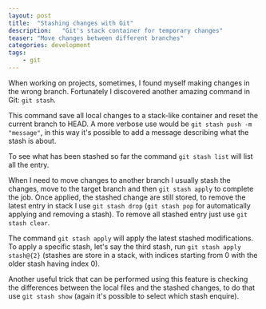 ```yaml
---
layout: post
title:  "Stashing changes with Git"
description:   "Git's stack container for temporary changes"
teaser: "Move changes between different branches"
categories: development
tags:
    - git
---
```


When working on projects, sometimes, I found myself making changes in the wrong branch. Fortunately I discovered
another amazing command in Git: `git stash`.<!--more-->

This command save all local changes to a stack-like container and reset the current branch to HEAD. A more verbose use
would be `git stash push -m "message"`, in this way it's possible to add a message describing what the stash is about.

To see what has been stashed so far the command `git stash list` will list all the entry.

When I need to move changes to another branch I usually stash the changes, move to the target branch and then
`git stash apply` to complete the job. Once applied, the stashed change are still stored, to remove the latest entry in
stack I use `git stash drop` (`git stash pop` for automatically applying and removing a stash). To remove all stashed
entry just use `git stash clear`.

The command `git stash apply` will apply the latest stashed modifications. To apply a specific stash, let's say the
third stash, run `git stash apply stash@{2}` (stashes are store in a stack, with indices starting from 0 with the older stash having index 0).

Another useful trick that can be performed using this feature is checking the differences between the local files and
the stashed changes, to do that use `git stash show` (again it's possible to select which stash enquire).
